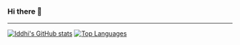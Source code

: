 ### Hi there 👋
***
[![Iddhi's GitHub stats](https://github-readme-stats.vercel.app/api?username=iddhi-sulakshana&show_icons=true&theme=dracula)](https://github.com/anuraghazra/github-readme-stats)
[![Top Languages](https://github-readme-stats.vercel.app/api/top-langs/?username=iddhi-sulakshana&show_icons=true&theme=dracula)](https://github.com/anuraghazra/github-readme-stats)
